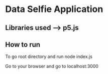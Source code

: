 ﻿# Data Selfie Application

## Libraries used --> p5.js

## How to run
To go root directory and run 
node index.js 

Go to your browser and go to localhost:3000
